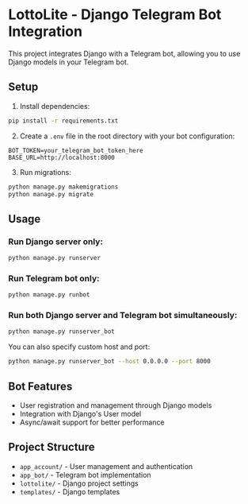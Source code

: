 # LottoLite - Django Telegram Bot Integration

This project integrates Django with a Telegram bot, allowing you to use Django models in your Telegram bot.

## Setup

1. Install dependencies:
```bash
pip install -r requirements.txt
```

2. Create a `.env` file in the root directory with your bot configuration:
```
BOT_TOKEN=your_telegram_bot_token_here
BASE_URL=http://localhost:8000
```

3. Run migrations:
```bash
python manage.py makemigrations
python manage.py migrate
```

## Usage

### Run Django server only:
```bash
python manage.py runserver
```

### Run Telegram bot only:
```bash
python manage.py runbot
```

### Run both Django server and Telegram bot simultaneously:
```bash
python manage.py runserver_bot
```

You can also specify custom host and port:
```bash
python manage.py runserver_bot --host 0.0.0.0 --port 8000
```

## Bot Features

- User registration and management through Django models
- Integration with Django's User model
- Async/await support for better performance

## Project Structure

- `app_account/` - User management and authentication
- `app_bot/` - Telegram bot implementation
- `lottolite/` - Django project settings
- `templates/` - Django templates 